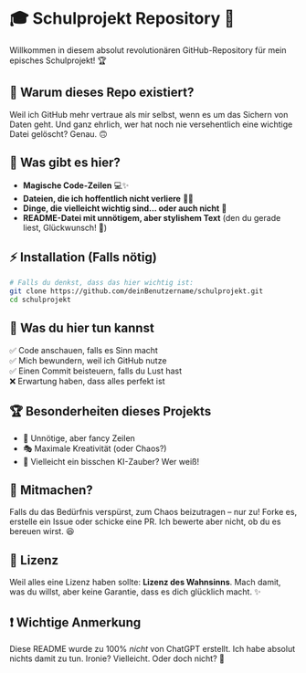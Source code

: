 # 🎓 Schulprojekt Repository 🚀

Willkommen in diesem absolut revolutionären GitHub-Repository für mein episches Schulprojekt! 🏆

## 📌 Warum dieses Repo existiert?

Weil ich GitHub mehr vertraue als mir selbst, wenn es um das Sichern von Daten geht. Und ganz ehrlich, wer hat noch nie versehentlich eine wichtige Datei gelöscht? Genau. 🙃

## 📂 Was gibt es hier?

- **Magische Code-Zeilen** 💻✨
- **Dateien, die ich hoffentlich nicht verliere** 📁😅
- **Dinge, die vielleicht wichtig sind... oder auch nicht** 🤷
- **README-Datei mit unnötigem, aber stylishem Text** (den du gerade liest, Glückwunsch! 🎉)

## ⚡ Installation (Falls nötig)

```bash
# Falls du denkst, dass das hier wichtig ist:
git clone https://github.com/deinBenutzername/schulprojekt.git
cd schulprojekt
```

## 🧐 Was du hier tun kannst

✅ Code anschauen, falls es Sinn macht\
✅ Mich bewundern, weil ich GitHub nutze\
✅ Einen Commit beisteuern, falls du Lust hast\
❌ Erwartung haben, dass alles perfekt ist

## 🏆 Besonderheiten dieses Projekts

- 🌟 Unnötige, aber fancy Zeilen
- 🎭 Maximale Kreativität (oder Chaos?)
- 🤖 Vielleicht ein bisschen KI-Zauber? Wer weiß!

## 🤝 Mitmachen?

Falls du das Bedürfnis verspürst, zum Chaos beizutragen – nur zu! Forke es, erstelle ein Issue oder schicke eine PR. Ich bewerte aber nicht, ob du es bereuen wirst. 😆

## 📜 Lizenz

Weil alles eine Lizenz haben sollte: **Lizenz des Wahnsinns**. Mach damit, was du willst, aber keine Garantie, dass es dich glücklich macht. ✨

## ❗ Wichtige Anmerkung

Diese README wurde zu 100% *nicht* von ChatGPT erstellt. Ich habe absolut nichts damit zu tun. Ironie? Vielleicht. Oder doch nicht? 🤔

